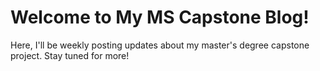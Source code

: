 # Welcome to My MS Capstone Blog!

Here, I'll be weekly posting updates about my master's degree capstone project. Stay tuned for more!

